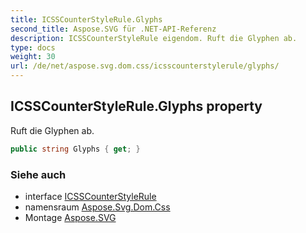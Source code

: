 ```yaml
---
title: ICSSCounterStyleRule.Glyphs
second_title: Aspose.SVG für .NET-API-Referenz
description: ICSSCounterStyleRule eigendom. Ruft die Glyphen ab.
type: docs
weight: 30
url: /de/net/aspose.svg.dom.css/icsscounterstylerule/glyphs/
---
```

## ICSSCounterStyleRule.Glyphs property

Ruft die Glyphen ab.

```csharp
public string Glyphs { get; }
```

### Siehe auch

* interface [ICSSCounterStyleRule](../)
* namensraum [Aspose.Svg.Dom.Css](../../icsscounterstylerule/)
* Montage [Aspose.SVG](../../../)


